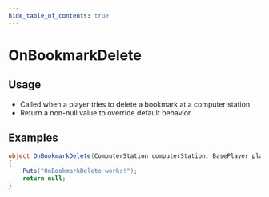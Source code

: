 ```yaml
---
hide_table_of_contents: true
---
```


# OnBookmarkDelete

## Usage

* Called when a player tries to delete a bookmark at a computer station
* Return a non-null value to override default behavior

## Examples

```csharp title=""
object OnBookmarkDelete(ComputerStation computerStation, BasePlayer player, string bookmarkName)
{
    Puts("OnBookmarkDelete works!");
    return null;
}
```
